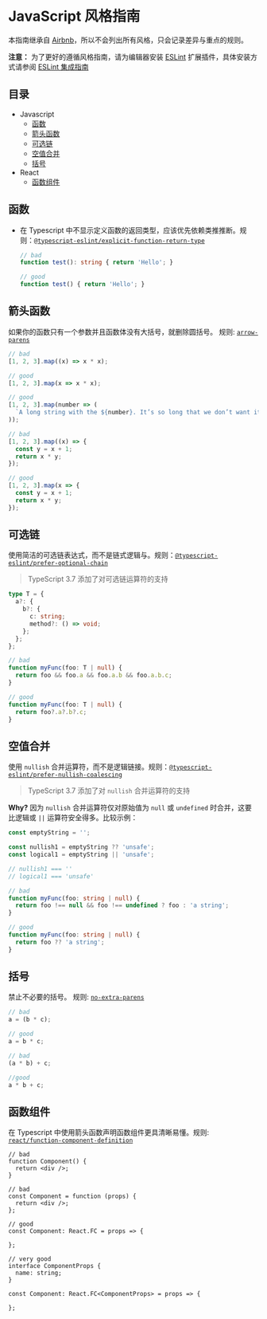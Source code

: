 # JavaScript 风格指南

本指南继承自 [Airbnb](https://github.com/airbnb/javascript)，所以不会列出所有风格，只会记录差异与重点的规则。

**注意：** 为了更好的遵循风格指南，请为编辑器安装 [ESLint](https://eslint.org/) 扩展插件，具体安装方式请参阅 [ESLint 集成指南](https://eslint.org/docs/user-guide/integrations)

## 目录
- Javascript
  - [函数](#函数)
  - [箭头函数](#箭头函数)
  - [可选链](#可选链)
  - [空值合并](#空值合并)
  - [括号](#括号)
- React
  - [函数组件](#函数组件)


## 函数

- 在 Typescript 中不显示定义函数的返回类型，应该优先依赖类推推断。规则：[`@typescript-eslint/explicit-function-return-type`](https://github.com/typescript-eslint/typescript-eslint/blob/v2.27.0/packages/eslint-plugin/docs/rules/explicit-function-return-type.md)

  ```ts
  // bad
  function test(): string { return 'Hello'; }

  // good
  function test() { return 'Hello'; }
  ```

## 箭头函数

如果你的函数只有一个参数并且函数体没有大括号，就删除圆括号。 规则: [`arrow-parens`](https://eslint.org/docs/rules/arrow-parens.html)

```js
// bad
[1, 2, 3].map((x) => x * x);

// good
[1, 2, 3].map(x => x * x);

// good
[1, 2, 3].map(number => (
  `A long string with the ${number}. It’s so long that we don’t want it to take up space on the .map line!`
));

// bad
[1, 2, 3].map((x) => {
  const y = x + 1;
  return x * y;
});

// good
[1, 2, 3].map(x => {
  const y = x + 1;
  return x * y;
});
```

## 可选链

使用简洁的可选链表达式，而不是链式逻辑与。规则：[`@typescript-eslint/prefer-optional-chain`](https://github.com/typescript-eslint/typescript-eslint/blob/master/packages/eslint-plugin/docs/rules/prefer-optional-chain.md)

> TypeScript 3.7 添加了对可选链运算符的支持

```ts
type T = {
  a?: {
    b?: {
      c: string;
      method?: () => void;
    };
  };
};

// bad
function myFunc(foo: T | null) {
  return foo && foo.a && foo.a.b && foo.a.b.c;
}

// good
function myFunc(foo: T | null) {
  return foo?.a?.b?.c;
}
```

## 空值合并

使用 `nullish` 合并运算符，而不是逻辑链接。规则：[`@typescript-eslint/prefer-nullish-coalescing`](https://github.com/typescript-eslint/typescript-eslint/blob/master/packages/eslint-plugin/docs/rules/prefer-nullish-coalescing.md)

> TypeScript 3.7 添加了对 `nullish` 合并运算符的支持

**Why?** 因为 `nullish` 合并运算符仅对原始值为 `null` 或 `undefined` 时合并，这要比逻辑或 `||` 运算符安全得多。比较示例：

```ts
const emptyString = '';

const nullish1 = emptyString ?? 'unsafe'; 
const logical1 = emptyString || 'unsafe';

// nullish1 === ''
// logical1 === 'unsafe'
```

```ts
// bad
function myFunc(foo: string | null) {
  return foo !== null && foo !== undefined ? foo : 'a string';
}

// good
function myFunc(foo: string | null) {
  return foo ?? 'a string';
}
```

## 括号

禁止不必要的括号。 规则: [`no-extra-parens`](https://eslint.org/docs/rules/no-extra-parens)

```js
// bad
a = (b * c);

// good
a = b * c;

// bad
(a * b) + c;

//good
a * b + c;
```

## 函数组件

在 Typescript 中使用箭头函数声明函数组件更具清晰易懂。规则: [`react/function-component-definition`](https://github.com/yannickcr/eslint-plugin-react/blob/master/docs/rules/function-component-definition.md)

```tsx
// bad
function Component() {
  return <div />;
}

// bad
const Component = function (props) {
  return <div />;
};

// good
const Component: React.FC = props => {

};

// very good
interface ComponentProps {
  name: string;
}

const Component: React.FC<ComponentProps> = props => {

};


```